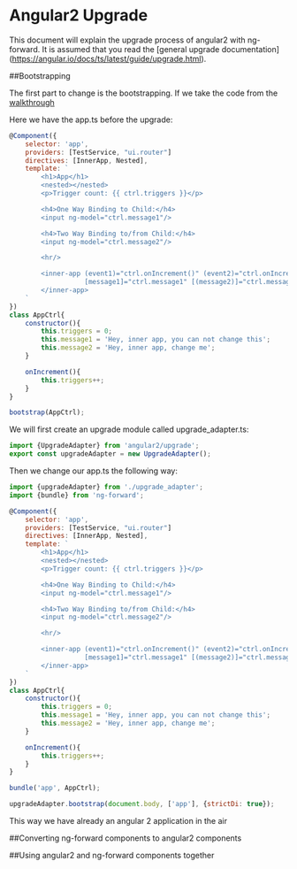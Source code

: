 # Angular2 Upgrade

This document will explain the upgrade process of angular2 with ng-forward. 
It is assumed that you read the [general upgrade documentation] (https://angular.io/docs/ts/latest/guide/upgrade.html).


##Bootstrapping

The first part to change is the bootstrapping. If we take the code from the [walkthrough](https://github.com/ngUpgraders/ng-forward/blob/master/Walkthrough.md#bootstrapping-apps)

Here we have the app.ts before the upgrade:

```js
@Component({
    selector: 'app',
    providers: [TestService, "ui.router"]
    directives: [InnerApp, Nested],
    template: `
        <h1>App</h1>
        <nested></nested>
        <p>Trigger count: {{ ctrl.triggers }}</p>

        <h4>One Way Binding to Child:</h4>
        <input ng-model="ctrl.message1"/>

        <h4>Two Way Binding to/from Child:</h4>
        <input ng-model="ctrl.message2"/>

        <hr/>

        <inner-app (event1)="ctrl.onIncrement()" (event2)="ctrl.onIncrement()"
                   [message1]="ctrl.message1" [(message2)]="ctrl.message2" message3="Hey, inner app... nothin'">
        </inner-app>
    `
})
class AppCtrl{
    constructor(){
        this.triggers = 0;
        this.message1 = 'Hey, inner app, you can not change this';
        this.message2 = 'Hey, inner app, change me';
    }

    onIncrement(){
        this.triggers++;
    }
}

bootstrap(AppCtrl);

```


We will first create an upgrade module called upgrade_adapter.ts:

```js
import {UpgradeAdapter} from 'angular2/upgrade';
export const upgradeAdapter = new UpgradeAdapter();
```

Then we change our app.ts the following way:

```js
import {upgradeAdapter} from './upgrade_adapter';
import {bundle} from 'ng-forward';

@Component({
    selector: 'app',
    providers: [TestService, "ui.router"]
    directives: [InnerApp, Nested],
    template: `
        <h1>App</h1>
        <nested></nested>
        <p>Trigger count: {{ ctrl.triggers }}</p>

        <h4>One Way Binding to Child:</h4>
        <input ng-model="ctrl.message1"/>

        <h4>Two Way Binding to/from Child:</h4>
        <input ng-model="ctrl.message2"/>

        <hr/>

        <inner-app (event1)="ctrl.onIncrement()" (event2)="ctrl.onIncrement()"
                   [message1]="ctrl.message1" [(message2)]="ctrl.message2" message3="Hey, inner app... nothin'">
        </inner-app>
    `
})
class AppCtrl{
    constructor(){
        this.triggers = 0;
        this.message1 = 'Hey, inner app, you can not change this';
        this.message2 = 'Hey, inner app, change me';
    }

    onIncrement(){
        this.triggers++;
    }
}

bundle('app', AppCtrl);

upgradeAdapter.bootstrap(document.body, ['app'], {strictDi: true});
```

This way we have already an angular 2 application in the air 

##Converting ng-forward components to angular2 components

##Using angular2 and ng-forward components together



